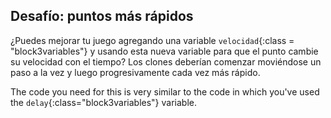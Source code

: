 ## Desafío: puntos más rápidos

¿Puedes mejorar tu juego agregando una variable `velocidad`{:class = "block3variables"} y usando esta nueva variable para que el punto cambie su velocidad con el tiempo? Los clones deberían comenzar moviéndose un paso a la vez y luego progresivamente cada vez más rápido.

The code you need for this is very similar to the code in which you've used the `delay`{:class="block3variables"} variable.